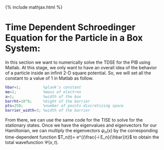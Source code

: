 {% include mathjax.html %}

# Time Dependent Schroedinger Equation for the Particle in a Box System:

In this section we want to numerically solve the TDSE for the PIB using Matlab.
At this stage, we only want to have an overall idea of the behavior of a particle inside an infinit 2-D square potential. So, we will set all the constant to a value of $1$ in Matlab as follow.

```Matlab
hbar=1;          %plank's constant
me=1;            %mass of electron
a=1;             %width of the box
barrht=10^6;     %hight of the barrier
pts=250;         %number of points discretizing space
barrier_width=3; %width of the barrier

```

From there, we can use the same code for the TISE to solve for the stationary states. Once we have the eigenvalues and eigenvectors for our Hamiltonian, we can multiply the eigenvectors $\psi_n(x)$ by the corresponding time-dependent function $T_n(t)= e^{(\frac{-i E_n}{\hbar})t}$ to obtain the total wavefunction $\Psi(x,t)$.
